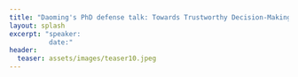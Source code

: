 ```yaml
---
title: "Daoming's PhD defense talk: Towards Trustworthy Decision-Making in Human-Machine Symbiosis"
layout: splash
excerpt: "speaker:
          date:"
header:
  teaser: assets/images/teaser10.jpeg
---
```

